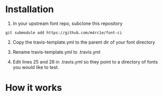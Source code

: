 # Installation

1. In your upstream font repo, subclone this repository

`git submodule add https://github.com/m4rc1e/font-ci`

2. Copy the travis-template.yml to the parent dir of your font directory

3. Rename travis-template.yml to .travis.yml

4. Edit lines 25 and 28 in .travis.yml so they point to a directory of fonts you would like to test.

# How it works
